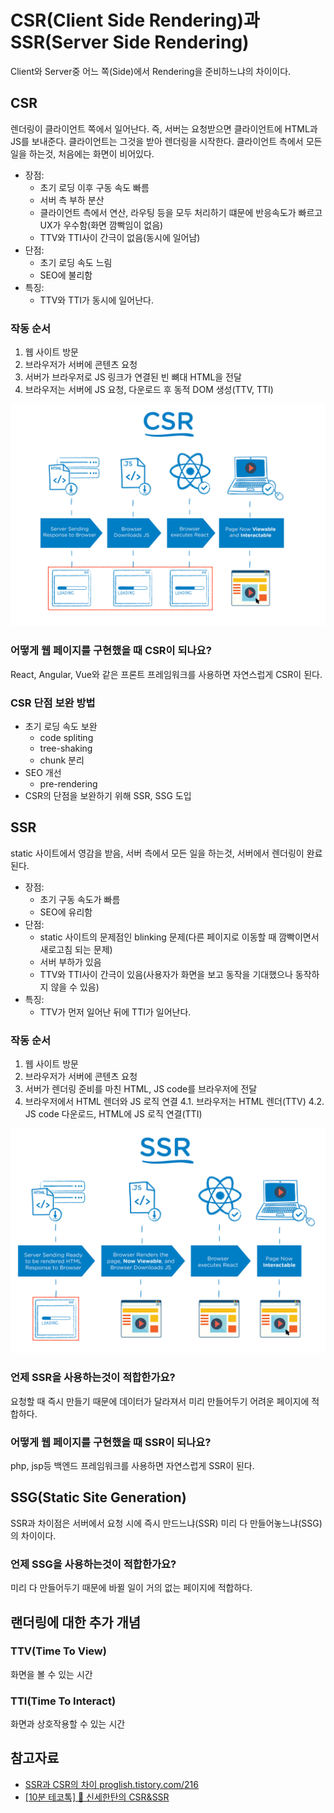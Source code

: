 # CSR(Client Side Rendering)과 SSR(Server Side Rendering)

Client와 Server중 어느 쪽(Side)에서 Rendering을 준비하느냐의 차이이다.

## CSR

렌더링이 클라이언트 쪽에서 일어난다. 즉, 서버는 요청받으면 클라이언트에 HTML과 JS를 보내준다.
클라이언트는 그것을 받아 렌더링을 시작한다.
클라이언트 측에서 모든 일을 하는것, 처음에는 화면이 비어있다.

- 장점:
  - 초기 로딩 이후 구동 속도 빠름
  - 서버 측 부하 분산
  - 클라이언트 측에서 연산, 라우팅 등을 모두 처리하기 떄문에 반응속도가 빠르고 UX가 우수함(화면 깜빡임이 없음)
  - TTV와 TTI사이 간극이 없음(동시에 일어남)
- 단점:
  - 초기 로딩 속도 느림
  - SEO에 불리함
- 특징:
  - TTV와 TTI가 동시에 일어난다.

### 작동 순서

1. 웹 사이트 방문
2. 브라우저가 서버에 콘텐츠 요청
3. 서버가 브라우저로 JS 링크가 연결된 빈 뼈대 HTML을 전달
4. 브라우저는 서버에 JS 요청, 다운로드 후 동적 DOM 생성(TTV, TTI)

![CSR](./img/CSR.png)

### 어떻게 웹 페이지를 구현했을 때 CSR이 되나요?

React, Angular, Vue와 같은 프론트 프레임워크를 사용하면 자연스럽게 CSR이 된다.

### CSR 단점 보완 방법

- 초기 로딩 속도 보완
  - code spliting
  - tree-shaking
  - chunk 분리
- SEO 개선
  - pre-rendering
- CSR의 단점을 보완하기 위해 SSR, SSG 도입

## SSR

static 사이트에서 영감을 받음, 서버 측에서 모든 일을 하는것, 서버에서 렌더링이 완료된다.

- 장점:
  - 초기 구동 속도가 빠름
  - SEO에 유리함
- 단점:
  - static 사이트의 문제점인 blinking 문제(다른 페이지로 이동할 때 깜빡이면서 새로고침 되는 문제)
  - 서버 부하가 있음
  - TTV와 TTI사이 간극이 있음(사용자가 화면을 보고 동작을 기대했으나 동작하지 않을 수 있음)
- 특징:
  - TTV가 먼저 일어난 뒤에 TTI가 일어난다.

### 작동 순서

1. 웹 사이트 방문
2. 브라우저가 서버에 콘텐츠 요청
3. 서버가 렌더링 준비를 마친 HTML, JS code를 브라우저에 전달
4. 브라우저에서 HTML 렌더와 JS 로직 연결
   4.1. 브라우저는 HTML 렌더(TTV)
   4.2. JS code 다운로드, HTML에 JS 로직 연결(TTI)

![SSR](./img/SSR.png)

### 언제 SSR을 사용하는것이 적합한가요?

요청할 때 즉시 만들기 때문에 데이터가 달라져서 미리 만들어두기 어려운 페이지에 적합하다.

### 어떻게 웹 페이지를 구현했을 때 SSR이 되나요?

php, jsp등 백엔드 프레임워크를 사용하면 자연스럽게 SSR이 된다.

## SSG(Static Site Generation)

SSR과 차이점은 서버에서 요청 시에 즉시 만드느냐(SSR) 미리 다 만들어놓느냐(SSG)의 차이이다.

### 언제 SSG을 사용하는것이 적합한가요?

미리 다 만들어두기 때문에 바뀔 일이 거의 없는 페이지에 적합하다.

## 랜더링에 대한 추가 개념

### TTV(Time To View)

화면을 볼 수 있는 시간

### TTI(Time To Interact)

화면과 상호작용할 수 있는 시간

## 참고자료

- [SSR과 CSR의 차이 proglish.tistory.com/216](https://proglish.tistory.com/216)
- [[10분 테코톡] 🎨 신세한탄의 CSR&SSR](https://www.youtube.com/watch?v=YuqB8D6eCKE)
